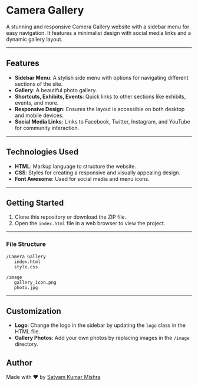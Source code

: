 # Camera Gallery

A stunning and responsive Camera Gallery website with a sidebar menu for easy navigation. It features a minimalist design with social media links and a dynamic gallery layout.

---
## Features

- **Sidebar Menu**: A stylish side menu with options for navigating different sections of the site.
- **Gallery**: A beautiful photo gallery.
- **Shortcuts, Exhibits, Events**: Quick links to other sections like exhibits, events, and more.
- **Responsive Design**: Ensures the layout is accessible on both desktop and mobile devices.
- **Social Media Links**: Links to Facebook, Twitter, Instagram, and YouTube for community interaction.
---

## Technologies Used

- **HTML**: Markup language to structure the website.
- **CSS**: Styles for creating a responsive and visually appealing design.
- **Font Awesome**: Used for social media and menu icons.
---
## Getting Started

1. Clone this repository or download the ZIP file.
2. Open the `index.html` file in a web browser to view the project.
---
### File Structure
```
/Camera Gallery
   index.html
   style.css
   
/image
   gallery_icon.png
   photo.jpg
```
---
## Customization

- **Logo**: Change the logo in the sidebar by updating the `logo` class in the HTML file.
- **Gallery Photos**: Add your own photos by replacing images in the `/image` directory.

## Author

Made with ❤️ by [Satyam Kumar Mishra](https://www.linkedin.com/in/satyam-kumar-mishra-9bb980291/) 
